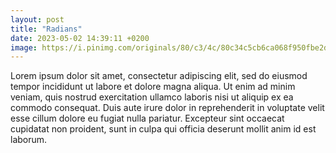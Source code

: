 ```yaml
---
layout: post
title: "Radians"
date: 2023-05-02 14:39:11 +0200
image: https://i.pinimg.com/originals/80/c3/4c/80c34c5cb6ca068f950fbe2df641d940.gif
---
```

Lorem ipsum dolor sit amet, consectetur adipiscing elit, sed do eiusmod tempor incididunt ut labore et dolore magna aliqua. Ut enim ad minim veniam, quis nostrud exercitation ullamco laboris nisi ut aliquip ex ea commodo consequat. Duis aute irure dolor in reprehenderit in voluptate velit esse cillum dolore eu fugiat nulla pariatur. Excepteur sint occaecat cupidatat non proident, sunt in culpa qui officia deserunt mollit anim id est laborum.